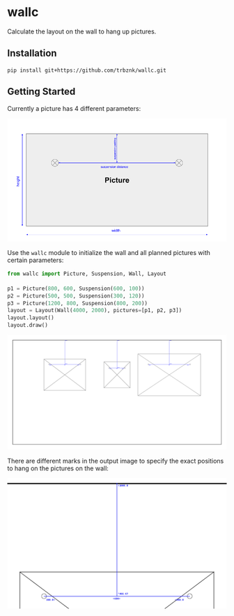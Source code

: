 # wallc

Calculate the layout on the wall to hang up pictures.

## Installation

```shell
pip install git+https://github.com/trbznk/wallc.git
```

## Getting Started

Currently a picture has 4 different parameters:

![picture parameters](bin/picture_parameters.png)

Use the `wallc` module to initialize the wall and all planned pictures with certain parameters:

```python
from wallc import Picture, Suspension, Wall, Layout

p1 = Picture(800, 600, Suspension(600, 100))
p2 = Picture(500, 500, Suspension(300, 120))
p3 = Picture(1200, 800, Suspension(800, 200))
layout = Layout(Wall(4000, 2000), pictures=[p1, p2, p3])
layout.layout()
layout.draw()
```

![Example Output](bin/example_output.png)

There are different marks in the output image to specify the exact positions to hang on the pictures on the wall:

![Example Zoom](bin/example_zoom.png)
